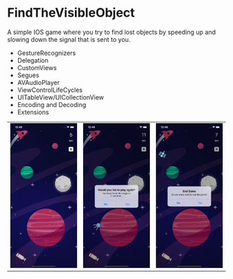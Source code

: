 # FindTheVisibleObject
A simple IOS game where you try to find lost objects by speeding up and slowing down the signal that is sent to you.

- GestureRecognizers
- Delegation
- CustomViews
- Segues
- AVAudioPlayer
- ViewControlLifeCycles
- UITableView/UICollectionView
- Encoding and Decoding
- Extensions

<table>
  <tr>
    <td><img src="https://raw.githubusercontent.com/utkucanturkan/FindTheVisibleObject/master/Screenshots/Screen-1.png" width="300"></td>
    <td><img src="https://raw.githubusercontent.com/utkucanturkan/FindTheVisibleObject/master/Screenshots/Screen-2.png" width="300"></td>
    <td><img src="https://raw.githubusercontent.com/utkucanturkan/FindTheVisibleObject/master/Screenshots/Screen-3.png" width="300"></td>
  </tr>
</table>
